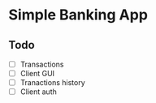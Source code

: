 # Simple Banking App

## Todo
- [ ] Transactions
- [ ] Client GUI
- [ ] Tranactions history
- [ ] Client auth
